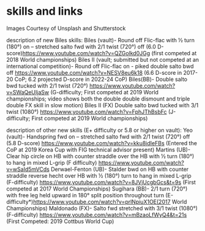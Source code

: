 # skills and links

Images Courtesy of Unsplash and Shutterstock

description of new Biles skills:
Biles (vault)- Round off Flic-flac with ½ turn (180°) on – stretched salto fwd with 2/1 twist (720°) off (6.0 D-score)https://www.youtube.com/watch?v=QZGolkd0JGg (first competed at 2018 World championships)
Biles II (vault; submitted but not competed at an international competition)- Round off Flic-flac on - piked double salto bwd off https://www.youtube.com/watch?v=NESV8eu6k18 (6.6 D-score in 2017-20 CoP; 6.2 projected D-score in 2022-24 CoP) 
Biles(BB)- Double salto bwd tucked with 2/1 twist (720°) https://www.youtube.com/watch?v=SWaQeUIjaSw (G-difficulty; First competed at 2019 World championships; video shows both the double double dismount and triple double FX skill in slow motion)
Biles II (FX) Double salto bwd tucked with 3/1 twist (1080°) https://www.youtube.com/watch?v=FphJThBsbFc (J-difficulty; First competed at 2019 World championships)

description of other new skills (E+ difficulty or 5.8 or higher on vault):
Yeo (vault)- Handspring fwd on – stretched salto fwd with 2/1 twist (720°) off (5.8 D-score) https://www.youtube.com/watch?v=kku8idIeFBs (Entered the CoP at 2019 Korea Cup with FIG technical advisor present)
Martins (UB)- Clear hip circle on HB with counter straddle over the HB with ½ turn (180°) to hang in mixed L-grip (F difficulty) https://www.youtube.com/watch?v=wSaId5mVCds
Derwael-Fenton (UB)- Stalder bwd on HB with counter straddle reverse hecht over HB with ½ (180°) turn to hang in mixed L-grip (F-difficulty) https://www.youtube.com/watch?v=8JVjUcgbGcs&t=9s (First competed at 2017 World Championships)
Sugihara (BB)- 2/1 turn (720°) with free leg held upward in 180° split position throughout turn (E-difficulty*)https://www.youtube.com/watch?v=prlNpiuX1OE(2017 World Championships)
Maldonado (FX)- Salto fwd stretched with 3/1 twist (1080°) (F-difficulty) https://www.youtube.com/watch?v=mBzaoLfWyQ4&t=21s (First Competed: 2019 Cottbus World Cup)

